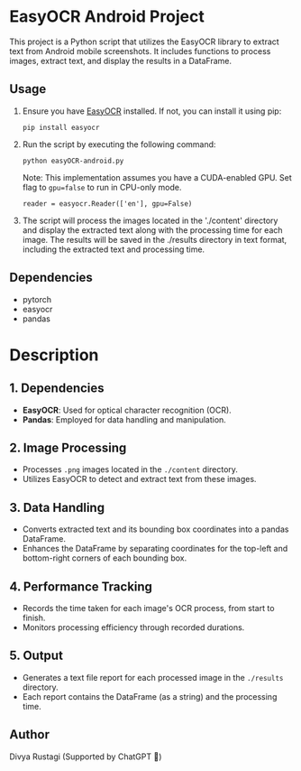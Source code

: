 # EasyOCR Android Project

This project is a Python script that utilizes the EasyOCR library to extract text from Android mobile screenshots. It includes functions to process images, extract text, and display the results in a DataFrame.

## Usage

1. Ensure you have [EasyOCR](https://github.com/JaidedAI/EasyOCR) installed. If not, you can install it using pip:
   ```
   pip install easyocr
   ```

2. Run the script by executing the following command:
   ```
   python easyOCR-android.py
   ```
   
   Note: This implementation assumes you have a CUDA-enabled GPU. Set flag to `gpu=false` to run in CPU-only mode.
      ```
      reader = easyocr.Reader(['en'], gpu=False)
      ```

3. The script will process the images located in the './content' directory and display the extracted text along with the processing time for each image. The results will be saved in the ./results directory in text format, including the extracted text and processing time.

## Dependencies
- pytorch
- easyocr
- pandas

# Description

## 1. Dependencies
- **EasyOCR**: Used for optical character recognition (OCR).
- **Pandas**: Employed for data handling and manipulation.

## 2. Image Processing
- Processes `.png` images located in the `./content` directory.
- Utilizes EasyOCR to detect and extract text from these images.

## 3. Data Handling
- Converts extracted text and its bounding box coordinates into a pandas DataFrame.
- Enhances the DataFrame by separating coordinates for the top-left and bottom-right corners of each bounding box.

## 4. Performance Tracking
- Records the time taken for each image's OCR process, from start to finish.
- Monitors processing efficiency through recorded durations.

## 5. Output
- Generates a text file report for each processed image in the `./results` directory.
- Each report contains the DataFrame (as a string) and the processing time.

## Author
Divya Rustagi (Supported by ChatGPT 🙂)
